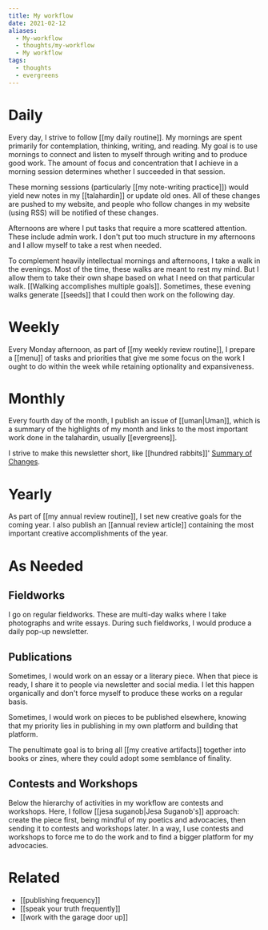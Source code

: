 ```yaml
---
title: My workflow
date: 2021-02-12
aliases:
  - My-workflow
  - thoughts/my-workflow
  - My workflow
tags:
  - thoughts
  - evergreens
---
```

# Daily

Every day, I strive to follow [[my daily routine]]. My mornings are spent primarily for contemplation, thinking, writing, and reading. My goal is to use mornings to connect and listen to myself through writing and to produce good work. The amount of focus and concentration that I achieve in a morning session determines whether I succeeded in that session.

These morning sessions (particularly [[my note-writing practice]]) would yield new notes in my [[talahardin]] or update old ones. All of these changes are pushed to my website, and people who follow changes in my website (using RSS) will be notified of these changes.

Afternoons are where I put tasks that require a more scattered attention. These include admin work. I don't put too much structure in my afternoons and I allow myself to take a rest when needed.

To complement heavily intellectual mornings and afternoons, I take a walk in the evenings. Most of the time, these walks are meant to rest my mind. But I allow them to take their own shape based on what I need on that particular walk. [[Walking accomplishes multiple goals]]. Sometimes, these evening walks generate [[seeds]] that I could then work on the following day.

# Weekly

Every Monday afternoon, as part of [[my weekly review routine]], I prepare a [[menu]] of tasks and priorities that give me some focus on the work I ought to do within the week while retaining optionality and expansiveness. 

# Monthly

Every fourth day of the month, I publish an issue of [[uman|Uman]], which is a summary of the highlights of my month and links to the most important work done in the talahardin, usually [[evergreens]].

I strive to make this newsletter short, like [[hundred rabbits]]'  [Summary of Changes](https://tinyletter.com/hundredrabbits).

# Yearly

As part of [[my annual review routine]], I set new creative goals for the coming year. I also publish an [[annual review article]] containing the most important creative accomplishments of the year.

# As Needed

## Fieldworks

I go on regular fieldworks. These are multi-day walks where I take photographs and write essays. During such fieldworks, I would produce a daily pop-up newsletter.

## Publications

Sometimes, I would work on an essay or a literary piece. When that piece is ready, I share it to people via newsletter and social media. I let this happen organically and don't force myself to produce these works on a regular basis.

Sometimes, I would work on pieces to be published elsewhere, knowing that my priority lies in publishing in my own platform and building that platform.

The penultimate goal is to bring all [[my creative artifacts]] together into books or zines, where they could adopt some semblance of finality.

## Contests and Workshops

Below the hierarchy of activities in my workflow are contests and workshops. Here, I follow [[jesa suganob|Jesa Suganob's]] approach: create the piece first, being mindful of my poetics and advocacies, then sending it to contests and workshops later. In a way, I use contests and workshops to force me to do the work and to find a bigger platform for my advocacies.

# Related

- [[publishing frequency]]
- [[speak your truth frequently]]
- [[work with the garage door up]]